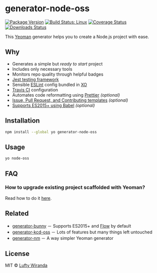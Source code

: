# generator-node-oss

[![Package Version](https://img.shields.io/npm/v/generator-node-oss.svg)](https://www.npmjs.com/package/generator-node-oss)
[![Build Status: Linux](https://img.shields.io/travis/luftywiranda13/generator-node-oss/master.svg)](https://travis-ci.org/luftywiranda13/generator-node-oss)
[![Coverage Status](https://img.shields.io/codecov/c/github/luftywiranda13/generator-node-oss/master.svg)](https://codecov.io/gh/luftywiranda13/generator-node-oss)
[![Downloads Status](https://img.shields.io/npm/dm/generator-node-oss.svg)](https://npm-stat.com/charts.html?package=generator-node-oss&from=2016-04-01)

This [Yeoman](http://yeoman.io) generator helps you to create a Node.js project with ease.

## Why

* Generates a simple but _ready to start_ project
* Includes only necessary tools
* Monitors repo quality through helpful badges
* [Jest testing framework](https://facebook.github.io/jest)
* Sensible [ESLint](http://eslint.org) config bundled in [XO](https://github.com/sindresorhus/xo)
* [Travis CI](https://travis-ci.org) configuration
* Automates code reformatting using [Prettier](https://github.com/prettier/prettier) _(optional)_
* [Issue, Pull Request, and Contributing templates](https://github.com/blog/2111-issue-and-pull-request-templates) _(optional)_
* [Supports ES2015+ using Babel](https://babeljs.io) _(optional)_

## Installation

```sh
npm install --global yo generator-node-oss
```

## Usage

```sh
yo node-oss
```

## FAQ

### How to upgrade existing project scaffolded with Yeoman?

Read how to do it [here](https://stackoverflow.com/a/18500003).

## Related

* [generator-bunny](https://github.com/luftywiranda13/generator-bunny) － Supports ES2015+ and [Flow](https://flow.org) by default
* [generator-kcd-oss](https://github.com/kentcdodds/generator-kcd-oss) － Lots of features but many things left untouched
* [generator-nm](https://github.com/sindresorhus/generator-nm) － A way simpler Yeoman generator

## License

MIT &copy; [Lufty Wiranda](https://www.instagram.com/luftywiranda13)
